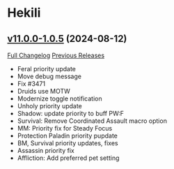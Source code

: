 # Hekili

## [v11.0.0-1.0.5](https://github.com/Hekili/hekili/tree/v11.0.0-1.0.5) (2024-08-12)
[Full Changelog](https://github.com/Hekili/hekili/compare/v11.0.0-1.0.4...v11.0.0-1.0.5) [Previous Releases](https://github.com/Hekili/hekili/releases)

- Feral priority update  
- Move debug message  
- Fix #3471  
- Druids use MOTW  
- Modernize toggle notification  
- Unholy priority update  
- Shadow: update priority to buff PW:F  
- Survival: Remove Coordinated Assault macro option  
- MM: Priority fix for Steady Focus  
- Protection Paladin priority pupdate  
- BM, Survival priority updates, fixes  
- Assassin priority fix  
- Affliction: Add preferred pet setting  
